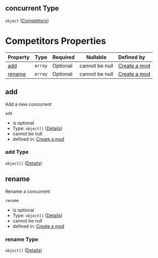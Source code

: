 ## concurrent Type

`object` ([Competitors](generic-properties-competitors.md))

# Competitors Properties

| Property          | Type    | Required | Nullable       | Defined by                                                                                                                                                   |
| :---------------- | ------- | -------- | -------------- | :----------------------------------------------------------------------------------------------------------------------------------------------------------- |
| [add](#add)       | `array` | Optional | cannot be null | [Create a mod](generic-properties-competitors-properties-add.md "http&#x3A;//www.city-game-studio.com/mod.json#/properties/concurrent/properties/add")       |
| [rename](#rename) | `array` | Optional | cannot be null | [Create a mod](generic-properties-competitors-properties-rename.md "http&#x3A;//www.city-game-studio.com/mod.json#/properties/concurrent/properties/rename") |

## add

Add a new concurrent


`add`

-   is optional
-   Type: `object[]` ([Details](generic-properties-competitors-properties-add-items.md))
-   cannot be null
-   defined in: [Create a mod](generic-properties-competitors-properties-add.md "http&#x3A;//www.city-game-studio.com/mod.json#/properties/concurrent/properties/add")

### add Type

`object[]` ([Details](generic-properties-competitors-properties-add-items.md))

## rename

Rename a concurrent


`rename`

-   is optional
-   Type: `object[]` ([Details](generic-properties-competitors-properties-rename-items.md))
-   cannot be null
-   defined in: [Create a mod](generic-properties-competitors-properties-rename.md "http&#x3A;//www.city-game-studio.com/mod.json#/properties/concurrent/properties/rename")

### rename Type

`object[]` ([Details](generic-properties-competitors-properties-rename-items.md))
